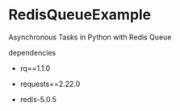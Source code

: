 # RedisQueueExample

Asynchronous Tasks in Python with Redis Queue

dependencies
- rq==1.1.0 
- requests==2.22.0

- redis-5.0.5
